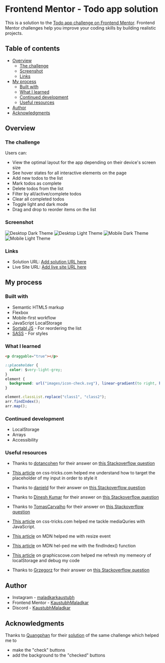 # Frontend Mentor - Todo app solution

This is a solution to the [Todo app challenge on Frontend Mentor](https://www.frontendmentor.io/challenges/todo-app-Su1_KokOW). Frontend Mentor challenges help you improve your coding skills by building realistic projects.

## Table of contents

- [Overview](#overview)
  - [The challenge](#the-challenge)
  - [Screenshot](#screenshot)
  - [Links](#links)
- [My process](#my-process)
  - [Built with](#built-with)
  - [What I learned](#what-i-learned)
  - [Continued development](#continued-development)
  - [Useful resources](#useful-resources)
- [Author](#author)
- [Acknowledgments](#acknowledgments)

## Overview

### The challenge

Users can:

- View the optimal layout for the app depending on their device's screen size
- See hover states for all interactive elements on the page
- Add new todos to the list
- Mark todos as complete
- Delete todos from the list
- Filter by all/active/complete todos
- Clear all completed todos
- Toggle light and dark mode
- Drag and drop to reorder items on the list

### Screenshot

![Desktop Dark Theme](./screenshots/desktop-dark.png)
![Desktop Light Theme](./screenshots/desktop-light.png)
![Mobile Dark Theme](./screenshots/mobile-dark.png)
![Mobile Light Theme](./screenshots/mobile-light.png)

### Links

- Solution URL: [Add solution URL here](https://your-solution-url.com)
- Live Site URL: [Add live site URL here](https://your-live-site-url.com)

## My process

### Built with

- Semantic HTML5 markup
- Flexbox
- Mobile-first workflow
- JavaScript LocalStorage
- [Sortabl JS](https://sortablejs.github.io/Sortable/) - For reordering the list
- [SASS](https://sass-lang.com/) - For styles

### What I learned

```html
<p draggable="true"></p>
```

```css
::placeholder {
  color: $very-light-grey;
}
element {
  background: url("images/icon-check.svg"), linear-gradient(to right, hsl(192, 100%, 67%), hsl(280, 87%, 65%));
}
```

```js
element.classList.replace("class1", "class2");
arr.findIndex();
arr.map();
```

### Continued development

- LocalStorage
- Arrays
- Accessibility

### Useful resources

- Thanks to [dotancohen](https://stackoverflow.com/users/343302/dotancohen) for their answer on [this Stackoverflow question](https://stackoverflow.com/questions/9264835/how-to-align-an-input-tag-to-the-center-without-specifying-the-width)

- [This article](https://css-tricks.com/almanac/selectors/p/placeholder/) on css-tricks.com helped me understand how to target the placeholder of my input in order to style it

- Thanks to [danield](https://stackoverflow.com/users/703717/danield) for their answer on [this Stackoverflow question](https://stackoverflow.com/questions/35269947/how-can-i-align-one-item-right-with-flexbox/35270047#35270047)

- Thanks to [Dinesh Kumar](https://stackoverflow.com/users/1782556/dinesh-kumar) for their answer on [this Stackoverflow question](https://stackoverflow.com/questions/16629561/why-is-vertical-align-middle-not-working-on-my-span-or-div)

- Thanks to [TomasCarvalho](https://stackoverflow.com/users/2446264/tomascarvalho) for their answer on [this Stackoverflow question](https://stackoverflow.com/questions/51303211/how-to-add-item-to-local-storage)

- [This article](https://css-tricks.com/working-with-javascript-media-queries/) on css-tricks.com helped me tackle mediaQuries with JavaScript.

- [This article](https://developer.mozilla.org/en-US/docs/Web/API/Window/resize_event[]) on MDN helped me with resize event

- [This article](https://developer.mozilla.org/en-US/docs/Web/JavaScript/Reference/Global_Objects/Array/findIndex) on MDN hel-ped me with the findIndex() function

- [This article](https://graphicscove.com/why-does-localstorage-getitem-log-object-object) on graphicscove.com helped me refresh my memeory of localStorage and debug my code

- Thanks to [Grzegorz](https://stackoverflow.com/users/1430632/grzegorz) for their answer on [this Stackoverflow question](https://stackoverflow.com/questions/34807614/should-i-wait-for-domcontentloaded-event-if-i-place-a-script-tag-at-the-end-0of-a)

## Author

- Instagram - [maladkarkaustubh](https://www.instagram.com/maladkarkaustubh/)
- Frontend Mentor - [KaustubhMaladkar](https://www.frontendmentor.io/profile/KaustubhMaladkar)
- Discord - [KaustubhMaladkar](discordapp.com/879677662795280445)

## Acknowledgments

Thanks to [Quangphan](https://www.frontendmentor.io/profile/quangnphan) for their [solution](https://www.frontendmentor.io/solutions/todo-app-Z3uvRFUqu) of the same challenge which helped me to

- make the "check" buttons
- add the background to the "checked" buttons
